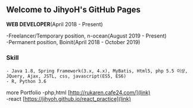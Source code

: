## Welcome to JihyoH's GitHub Pages
   
**WEB DEVELOPER**(April 2018 - Present)   
   
-Freelancer/Temporary position, n-ocean(August 2019 - Present)   
-Permanent position, Boinit(April 2018 - October 2019)

### Skill
```
- Java 1.8, Spring Framework(3.x, 4.x), MyBatis, Html5, php 5.5 이상, JQuery, Ajax, JSTL, css, javascript(ES5, ES6)
- R, Python 3.6
```

   
more Portfolio
-php,html [http://rukaren.cafe24.com/](link)   
-react [https://jihyoh.github.io/react_practice](link)



